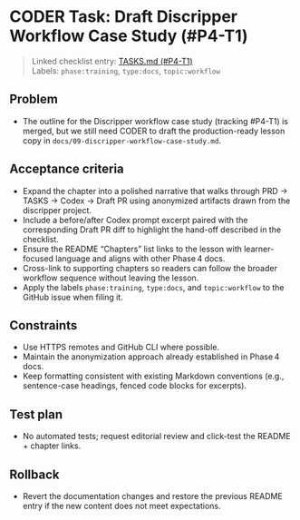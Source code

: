 # CODER Task: Draft Discripper Workflow Case Study (#P4-T1)

> Linked checklist entry: [TASKS.md (#P4-T1)](../../TASKS.md#phase-4--advanced-workflow-case-study-lessons-from-discripper)  
> Labels: `phase:training`, `type:docs`, `topic:workflow`

## Problem
- The outline for the Discripper workflow case study (tracking #P4-T1) is merged, but we still need CODER to draft the production-ready lesson copy in `docs/09-discripper-workflow-case-study.md`.

## Acceptance criteria
- Expand the chapter into a polished narrative that walks through PRD → TASKS → Codex → Draft PR using anonymized artifacts drawn from the discripper project.
- Include a before/after Codex prompt excerpt paired with the corresponding Draft PR diff to highlight the hand-off described in the checklist.
- Ensure the README “Chapters” list links to the lesson with learner-focused language and aligns with other Phase 4 docs.
- Cross-link to supporting chapters so readers can follow the broader workflow sequence without leaving the lesson.
- Apply the labels `phase:training`, `type:docs`, and `topic:workflow` to the GitHub issue when filing it.

## Constraints
- Use HTTPS remotes and GitHub CLI where possible.
- Maintain the anonymization approach already established in Phase 4 docs.
- Keep formatting consistent with existing Markdown conventions (e.g., sentence-case headings, fenced code blocks for excerpts).

## Test plan
- No automated tests; request editorial review and click-test the README + chapter links.

## Rollback
- Revert the documentation changes and restore the previous README entry if the new content does not meet expectations.

